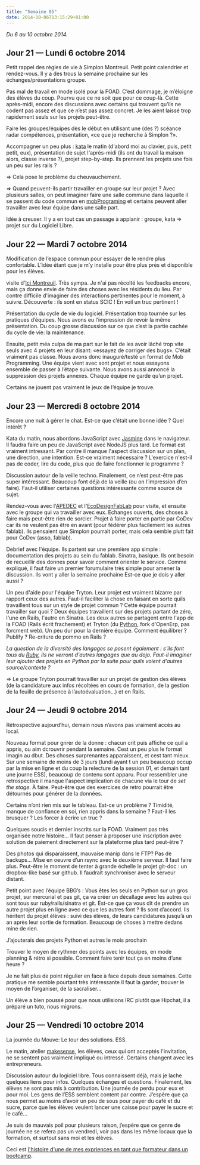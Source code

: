 ```yaml
---
title: "Semaine 05"
date: 2014-10-06T13:15:29+01:00
---
```


*Du 6 au 10 octobre 2014.*

## Jour 21 — Lundi 6 octobre 2014

Petit rappel des règles de vie à Simplon Montreuil. Petit point
calendrier et rendez-vous. Il y a des trous la semaine prochaine sur les
échanges/présentations groupe.

Pas mal de travail en mode isolé pour la FOAD. C’est dommage, je
m’éloigne des élèves du coup. Pourvu que ce ne soit que pour ce coup-là.
Cette après-midi, encore des discussions avec certains qui trouvent
qu’ils ne codent pas assez et que ce n’est pas assez concret. Je les
aient laissé trop rapidement seuls sur les projets peut-être.

Faire les groupes/équipes dès le début en utilisant une (des ?) scéance
radar compétences, présentation, «ce que je recherche à Simplon ?».

Accompagner un peu plus : [kata](http://codingdojo.org/) le matin
(d'abord moi au clavier, puis, petit petit, eux), présentation de sujet
l'après-midi (ils ont du travail la maison alors, classe inverse ?),
projet step-by-step. Ils prennent les projets une fois un peu sur les
rails ?

=> Cela pose le problème du cheuvauchement.

=> Quand peuvent-ils partir travailler en groupe sur leur projet ?
Avec plusieurs salles, on peut imaginer faire une salle commune dans
laquelle il se passent du code commun en
[mobPrograming](http://mobprogramming.org/) et certains peuvent aller
travailler avec leur équipe dans une salle part.

Idée à creuser. Il y a en tout cas un passage à applanir : groupe, kata =>
projet sur du Logiciel Libre.

## Jour 22 — Mardi 7 octobre 2014

Modification de l’espace commun pour essayer de le rendre plus confortable.
L’idée étant que je m’y installe pour être plus près et disponible pour les
élèves.

visite d'[Ici Montreuil](http://www.icimontreuil.com/). Très sympa. Je n'ai pas
récolté les feedbacks encore, mais ça donne envie de faire des choses avec les
résidents du lieu. Par contre difficile d'imaginer des interactions pertinentes
pour le moment, à suivre. Découverte : ils sont en status SCIC ! En voil un
truc pertinent !

Présentation du cycle de vie du logiciel. Présentation trop tournée sur les
pratiques d’équipes. Nous avons eu l’impression de revoir la même présentation.
Du coup grosse discussion sur ce que c’est la partie cachée du cycle de vie: la
maintenance.

Ensuite, petit méa culpa de ma part sur le fait de les avoir lâché trop vite
seuls avec 4 projets en leur disant: «essayez de corriger des bugs». C’était
vraiment pas classe. Nous avons donc inauguré/testé un format de Mob
Programming. Une équipe vient avec sont projet et nous essayons ensemble de
passer à l’étape suivante. Nous avons aussi annoncé la suppression des projets
annexes. Chaque équipe ne garde qu’un projet.

Certains ne jouent pas vraiment le jeux de l’équipe je trouve.

## Jour 23 — Mercredi 8 octobre 2014

Encore une nuit à gérer le chat. Est-ce que c’était une bonne idée ?  Quel
intérêt ?

Kata du matin, nous abordons JavaScript avec
[Jasmine](https://jasmine.github.io/) dans le navigateur.  Il faudra faire un
peu de JavaScript avec NodeJS plus tard. Le format est vraiment intressant. Par
contre il manque l'aspect discussion sur un plan, une direction, une intention.
Est-ce vraiment nécessaire ? L'exercice n'est-il pas de coder, lire du code,
plus que de faire fonctionner le programme ?

Discussion autour de la veille techno. Finalement, ce n’est peut-être pas super
intéressant. Beaucoup font déjà de la veille (ou on l’impression d’en faire).
Faut-il utiliser certaines questions intéressante comme source de sujet.

Rendez-vous avec l'[APEDEC](http://www.apedec) et
l'[EcoDesignFabLab](http://ecodesignfablab.org/) pour visite, et ensuite avec
le groupe qui va travailler avec eux. Echanges ouverts, des choses à faire mais
peut-être rien de sorcier. Projet à faire porter en partie par CoDev car ils ne
veulent pas être en avant (pour fédérer plus facilement les autres fablab). Ils
pensaient que Simplon pourrait porter, mais cela semble plutt fait pour CoDev
(asso, fablab).

Debrief avec l'équipe. Ils partent sur une première app simple : documentation
des projets au sein du fablab. Sinatra, basique.
Ils ont besoin de recueillir des donnes pour savoir comment orienter le
service. Comme expliqué, il faut faire un premier forumulaire très simple pour
amener la discussion. Ils vont y aller la semaine prochaine Est-ce que je dois
y aller aussi ?

Un peu d'aide pour l'équipe Tryton. Leur projet est vraiment bizarre par
rapport ceux des autres. Faut-il faciliter la chose en faisant en sorte quils
travaillent tous sur un style de projet commun ? Cette équipe pourrait
travailler sur quoi ? Deux équipes travaillent sur des projets partant de zéro,
l'une en Rails, l'autre en Sinatra. Les deux autres se partagent entre l'app de la
FOAD (Rails écrit frachement) et Tryton (du [Python](https://www.python.org),
fork d'OpenErp, pas forcment web).  Un peu dur pour la dernière équipe. Comment
équilibrer ? Publify ? Re-criture de pommo en Rails ?

*La question de la diversité des langages se posent également : s'ils font tous
du [Ruby](https://ruby-lang.org), ils ne verront d'autres langages que au dojo.
Faut-il imaginer leur ajouter des projets en Python par la suite pour quils
voient d'autres source/contexte ?*

=> Le groupe Tryton pourrait travailler sur un projet de gestion des élèves
(de la candidature aux infos récoltées en cours de formation, de la gestion de
la feuille de présence à l’autoévaluation…) et en Rails.

## Jour 24 — Jeudi 9 octobre 2014

Rétrospective aujourd’hui, demain nous n’avons pas vraiment accès au local.

Nouveau format pour gnrer de la donne : chacun crit puis affiche ce quil a
appris, ou aim dcrouvrir pendant la semaine. Cest un peu plus le format imagin
au dbut. Des choses surprenantes apparaissent, et cest tant mieux. Sur une
semaine de moins de 3 jours (lundi ayant t un peu beaucoup occup par la mise en
ligne et du coup la relecture de la session 01, et demain tant une journe ESS),
beaucoup de contenu sont apparu. Pour ressembler une retrospective il manque l'aspect implication de
chacune via le tour de _set the stage_. À faire. Peut-être que des exercices de
retro pourrait être détournés pour générer de la données.

Certains n’ont rien mis sur le tableau. Est-ce un problème ? Timidité, manque
de confiance en soi, rien appris dans la semaine ? Faut-il les brusquer ? Les
forcer à écrire un truc ?

Quelques soucis et dernier inscrits sur la FOAD. Vraiment pas très organisée
notre histoire… Il faut penser à proposer une inscription avec solution de
paiement directement sur la plateforme plus tard peut-être ?

Des photos qui disparaissent, mauvaise manip dans le FTP? Pas de backups… Mise
en oeuvre d’un rsync avec le deuxième serveur. Il faut faire plus. Peut-être le
moment de tenter à grande échelle le projet git-doc : un dropbox-like basé sur
github. Il faudrait synchroniser avec le serveur distant.

Petit point avec l’équipe BBG’s : Vous êtes les seuls en Python sur un gros
projet, sur mercurial et pas git, ça va créer un décallage avec les autres qui
sont tous sur ruby/rails/sinatra et git. Est-ce que ça vous dit de prendre un
autre projet plus en ligne avec ce que les autres font ? Ils sont d’accord. Ils
héritent du projet élèves : suivi des élèves, de leurs candidatures jusqu’à un
an après leur sortie de formation.  Beaucoup de choses à mettre dedans mine de
rien.

J’ajouterais des projets Python et autres le mois prochain

Trouver le moyen de rythmer des points avec les équipes, en mode planning &
rétro si possible. Comment faire tenir tout ça en moins d’une heure ?

Je ne fait plus de point régulier en face à face depuis deux semaines.  Cette
pratique me semble pourtant très intéressante Il faut la garder, trouver le
moyen de l’organiser, de la sacraliser…

Un élève a bien poussé pour que nous utilisions IRC plutôt que Hipchat, il a
préparé un tuto, nous migrons.

## Jour 25 — Vendredi 10 octobre 2014

La journée du Mouve: Le tour des solutions. ESS.

Le matin, atelier [makesense](https://www.makesense.org/), les élèves, ceux qui
ont acceptés l'invitation, ne se sentent pas vraiment impliqué ou intressé.
Certains changent avec les entrepreneurs.

Discussion autour du logiciel libre. Tous connaissent déjà, mais je lache
quelques liens pour infos. Quelques échanges et questions.  Finalement, les
élèves ne sont pas mis à contribution. Une journée de perdu pour eux et pour
moi. Les gens de l’ESS semblent content par contre. J’espère que ça nous permet
au moins d’avoir un peu de sous pour payer du café et du sucre, parce que les
élèves veulent lancer une caisse pour payer le sucre et le café…

Je suis de mauvais poil pour plusieurs raison, j’espère que ce genre de journée
ne se refera pas un vendredi, voir pas dans les même locaux que la formation,
et surtout sans moi et les élèves.

Ceci est [l'histoire d'une de mes expriences en tant que formateur dans un
bootcamp](https://yaf.github.io/journal-d-un-formateur-en-2015/).
